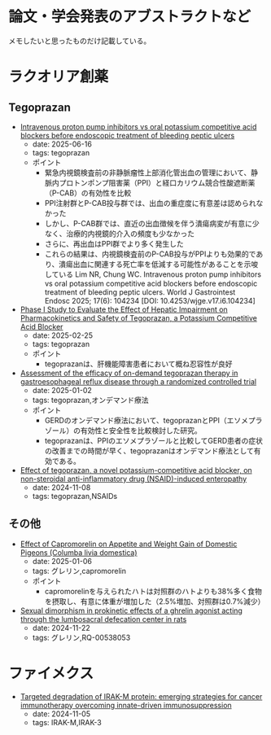 # 論文・学会発表のアブストラクトなど

メモしたいと思ったものだけ記載している。

# ラクオリア創薬

## Tegoprazan

- [Intravenous proton pump inhibitors vs oral potassium competitive acid blockers before endoscopic treatment of bleeding peptic ulcers](https://www.wjgnet.com/1948-5190/full/v17/i6/104234.htm)
  - date: 2025-06-16
  - tags: tegoprazan
  - ポイント
    - 緊急内視鏡検査前の非静脈瘤性上部消化管出血の管理において、静脈内プロトンポンプ阻害薬（PPI）と経口カリウム競合性酸遮断薬（P-CAB）の有効性を比較
    - PPI注射群とP-CAB投与群では、出血の重症度に有意差は認められなかった
    - しかし、P-CAB群では、直近の出血徴候を伴う潰瘍病変が有意に少なく、治療的内視鏡的介入の頻度も少なかった
    - さらに、再出血はPPI群でより多く発生した
    - これらの結果は、内視鏡検査前のP-CAB投与がPPIよりも効果的であり、潰瘍出血に関連する死亡率を低減する可能性があることを示唆している
Lim NR, Chung WC. Intravenous proton pump inhibitors vs oral potassium competitive acid blockers before endoscopic treatment of bleeding peptic ulcers. World J Gastrointest Endosc 2025; 17(6): 104234 [DOI: 10.4253/wjge.v17.i6.104234]
- [Phase I Study to Evaluate the Effect of Hepatic Impairment on Pharmacokinetics and Safety of Tegoprazan, a Potassium Competitive Acid Blocker](https://link.springer.com/article/10.1007/s12325-025-03127-5)
  - date: 2025-02-25
  - tags: tegoprazan
  - ポイント
    - tegoprazanは、肝機能障害患者において概ね忍容性が良好
- [Assessment of the efficacy of on-demand tegoprazan therapy in gastroesophageal reflux disease through a randomized controlled trial](https://www.nature.com/articles/s41598-024-84065-0)
  - date: 2025-01-02
  - tags: tegoprazan,オンデマンド療法
  - ポイント
    - GERDのオンデマンド療法において、tegoprazanとPPI（エソメプラゾール）の有効性と安全性を比較検討した研究。
    - tegoprazanは、PPIのエソメプラゾールと比較してGERD患者の症状の改善までの時間が早く、tegoprazanはオンデマンド療法として有効である。
- [Effect of tegoprazan, a novel potassium-competitive acid blocker, on non-steroidal anti-inflammatory drug (NSAID)-induced enteropathy](https://www.nature.com/articles/s41598-024-78581-2)
  - date: 2024-11-08
  - tags: tegoprazan,NSAIDs

## その他

- [Effect of Capromorelin on Appetite and Weight Gain of Domestic Pigeons (Columba livia domestica)](https://bioone.org/journals/journal-of-avian-medicine-and-surgery/volume-38/issue-4/AVIANMS-D-23-00028/Effect-of-Capromorelin-on-Appetite-and-Weight-Gain-of-Domestic/10.1647/AVIANMS-D-23-00028.short)
  - date: 2025-01-06
  - tags: グレリン,capromorelin
  - ポイント
    - capromorelinを与えられたハトは対照群のハトよりも38%多く食物を摂取し、有意に体重が増加した（2.5%増加、対照群は0.7%減少）
- [Sexual dimorphism in prokinetic effects of a ghrelin agonist acting through the lumbosacral defecation center in rats](https://jps.biomedcentral.com/articles/10.1186/s12576-024-00949-w)
  - date: 2024-11-22
  - tags: グレリン,RQ-00538053

# ファイメクス

- [Targeted degradation of IRAK-M protein: emerging strategies for cancer immunotherapy overcoming innate-driven immunosuppression](https://jitc.bmj.com/content/12/Suppl_2/A1434)
  - date: 2024-11-05
  - tags: IRAK-M,IRAK-3
